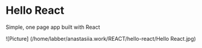 # Hello React

Simple, one page app built with React

![Picture] (/home/labber/anastasiia.work/REACT/hello-react/Hello React.jpg)
